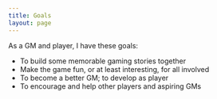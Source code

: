 ```yaml
---
title: Goals
layout: page
---
```


As a GM and player, I have these goals:
* To build some memorable gaming stories together
* Make the game fun, or at least interesting, for all involved
* To become a better GM; to develop as player
* To encourage and help other players and aspiring GMs
